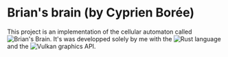 # Brian's brain (by Cyprien Borée)

This project is an implementation of the cellular automaton called ![Brian's Brain](https://en.wikipedia.org/wiki/Brian%27s_Brain).
It's was developped solely by me with the ![Rust](https://en.wikipedia.org/wiki/Rust_(programming_language)) language and the ![Vulkan](https://en.wikipedia.org/wiki/Vulkan) graphics API.

